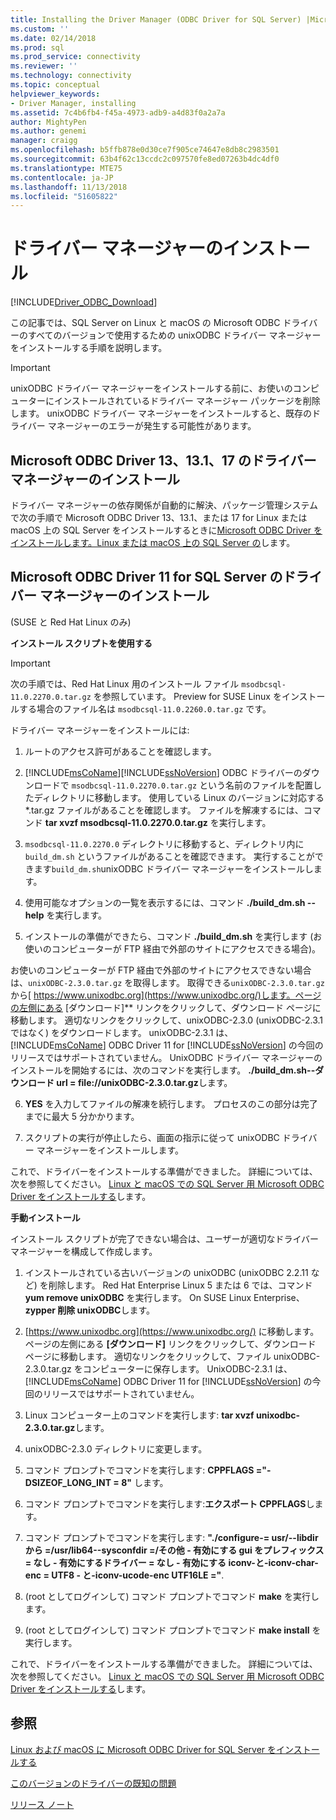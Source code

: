 ```yaml
---
title: Installing the Driver Manager (ODBC Driver for SQL Server) |Microsoft Docs
ms.custom: ''
ms.date: 02/14/2018
ms.prod: sql
ms.prod_service: connectivity
ms.reviewer: ''
ms.technology: connectivity
ms.topic: conceptual
helpviewer_keywords:
- Driver Manager, installing
ms.assetid: 7c4b6fb4-f45a-4973-adb9-a4d83f0a2a7a
author: MightyPen
ms.author: genemi
manager: craigg
ms.openlocfilehash: b5ffb878e0d30ce7f905ce74647e8db8c2983501
ms.sourcegitcommit: 63b4f62c13ccdc2c097570fe8ed07263b4dc4df0
ms.translationtype: MTE75
ms.contentlocale: ja-JP
ms.lasthandoff: 11/13/2018
ms.locfileid: "51605822"
---
```

# <a name="installing-the-driver-manager"></a>ドライバー マネージャーのインストール
[!INCLUDE[Driver_ODBC_Download](../../../includes/driver_odbc_download.md)]

この記事では、SQL Server on Linux と macOS の Microsoft ODBC ドライバーのすべてのバージョンで使用するための unixODBC ドライバー マネージャーをインストールする手順を説明します。  

> [!IMPORTANT]  
> unixODBC ドライバー マネージャーをインストールする前に、お使いのコンピューターにインストールされているドライバー マネージャー パッケージを削除します。 unixODBC ドライバー マネージャーをインストールすると、既存のドライバー マネージャーのエラーが発生する可能性があります。  

## <a name="installing-the-driver-manager-for-microsoft-odbc-driver-13-131-and-17"></a>Microsoft ODBC Driver 13、13.1、17 のドライバー マネージャーのインストール
ドライバー マネージャーの依存関係が自動的に解決、パッケージ管理システムで次の手順で Microsoft ODBC Driver 13、13.1、または 17 for Linux または macOS 上の SQL Server をインストールするときに[Microsoft ODBC Driver をインストールします。Linux または macOS 上の SQL Server の](../../../connect/odbc/linux-mac/installing-the-microsoft-odbc-driver-for-sql-server.md)します。 

## <a name="installing-the-driver-manager-for-microsoft-odbc-driver-11-for-sql-server"></a>Microsoft ODBC Driver 11 for SQL Server のドライバー マネージャーのインストール  

(SUSE と Red Hat Linux のみ)

**インストール スクリプトを使用する**  
  
> [!IMPORTANT]  
> 次の手順では、Red Hat Linux 用のインストール ファイル `msodbcsql-11.0.2270.0.tar.gz` を参照しています。 Preview for SUSE Linux をインストールする場合のファイル名は `msodbcsql-11.0.2260.0.tar.gz` です。  

ドライバー マネージャーをインストールには:  
  
1.  ルートのアクセス許可があることを確認します。  
  
2.  [!INCLUDE[msCoName](../../../includes/msconame_md.md)][!INCLUDE[ssNoVersion](../../../includes/ssnoversion-md.md)] ODBC ドライバーのダウンロードで `msodbcsql-11.0.2270.0.tar.gz` という名前のファイルを配置したディレクトリに移動します。 使用している Linux のバージョンに対応する \*.tar.gz ファイルがあることを確認します。 ファイルを解凍するには、コマンド **tar xvzf msodbcsql-11.0.2270.0.tar.gz** を実行します。  

3.  `msodbcsql-11.0.2270.0` ディレクトリに移動すると、ディレクトリ内に `build_dm.sh` というファイルがあることを確認できます。 実行することができます`build_dm.sh`unixODBC ドライバー マネージャーをインストールします。

4.  使用可能なオプションの一覧を表示するには、コマンド **./build_dm.sh --help** を実行します。  
  
5.  インストールの準備ができたら、コマンド **./build_dm.sh** を実行します (お使いのコンピューターが FTP 経由で外部のサイトにアクセスできる場合)。

お使いのコンピューターが FTP 経由で外部のサイトにアクセスできない場合は、`unixODBC-2.3.0.tar.gz` を取得します。 取得できる`unixODBC-2.3.0.tar.gz`から[ https://www.unixodbc.org](https://www.unixodbc.org/)します。ページの左側にある [ダウンロード]** リンクをクリックして、ダウンロード ページに移動します。 適切なリンクをクリックして、unixODBC-2.3.0 (unixODBC-2.3.1 ではなく) をダウンロードします。 unixODBC-2.3.1 は、[!INCLUDE[msCoName](../../../includes/msconame_md.md)] ODBC Driver 11 for [!INCLUDE[ssNoVersion](../../../includes/ssnoversion-md.md)] の今回のリリースではサポートされていません。 UnixODBC ドライバー マネージャーのインストールを開始するには、次のコマンドを実行します。 **./build_dm.sh--ダウンロード url = file://unixODBC-2.3.0.tar.gz**します。  

6.  **YES** を入力してファイルの解凍を続行します。 プロセスのこの部分は完了までに最大 5 分かかります。  

7.  スクリプトの実行が停止したら、画面の指示に従って unixODBC ドライバー マネージャーをインストールします。

これで、ドライバーをインストールする準備ができました。 詳細については、次を参照してください。 [Linux と macOS での SQL Server 用 Microsoft ODBC Driver をインストールする](../../../connect/odbc/linux-mac/installing-the-microsoft-odbc-driver-for-sql-server.md)します。  

**手動インストール**

インストール スクリプトが完了できない場合は、ユーザーが適切なドライバー マネージャーを構成して作成します。

1.  インストールされている古いバージョンの unixODBC (unixODBC 2.2.11 など) を削除します。 Red Hat Enterprise Linux 5 または 6 では、コマンド **yum remove unixODBC** を実行します。 On SUSE Linux Enterprise、 **zypper 削除 unixODBC**します。  
  
2.  [https://www.unixodbc.org](https://www.unixodbc.org/) に移動します。ページの左側にある **[ダウンロード]** リンクをクリックして、ダウンロード ページに移動します。 適切なリンクをクリックして、ファイル unixODBC-2.3.0.tar.gz をコンピューターに保存します。 UnixODBC-2.3.1 は、[!INCLUDE[msCoName](../../../includes/msconame_md.md)] ODBC Driver 11 for [!INCLUDE[ssNoVersion](../../../includes/ssnoversion-md.md)] の今回のリリースではサポートされていません。  
  
3.  Linux コンピューター上のコマンドを実行します: **tar xvzf unixodbc-2.3.0.tar.gz**します。  
  
4.  unixODBC-2.3.0 ディレクトリに変更します。  
  
5.  コマンド プロンプトでコマンドを実行します: **CPPFLAGS ="-DSIZEOF_LONG_INT = 8"** します。  
  
6.  コマンド プロンプトでコマンドを実行します:**エクスポート CPPFLAGS**します。  
  
7.  コマンド プロンプトでコマンドを実行します: **"./configure-= usr/--libdir から =/usr/lib64--sysconfdir =/その他 - 有効にする gui をプレフィックス = なし - 有効にするドライバー = なし - 有効にする iconv-と-iconv-char-enc = UTF8 - と-iconv-ucode-enc UTF16LE ="**.  
  
8.  (root としてログインして) コマンド プロンプトでコマンド **make** を実行します。  
  
9. (root としてログインして) コマンド プロンプトでコマンド **make install** を実行します。  

これで、ドライバーをインストールする準備ができました。 詳細については、次を参照してください。 [Linux と macOS での SQL Server 用 Microsoft ODBC Driver をインストールする](../../../connect/odbc/linux-mac/installing-the-microsoft-odbc-driver-for-sql-server.md)します。  
  
## <a name="see-also"></a>参照
[Linux および macOS に Microsoft ODBC Driver for SQL Server をインストールする](../../../connect/odbc/linux-mac/installing-the-microsoft-odbc-driver-for-sql-server.md)

[このバージョンのドライバーの既知の問題](../../../connect/odbc/linux-mac/known-issues-in-this-version-of-the-driver.md)

[リリース ノート](../../../connect/odbc/linux-mac/release-notes.md)
